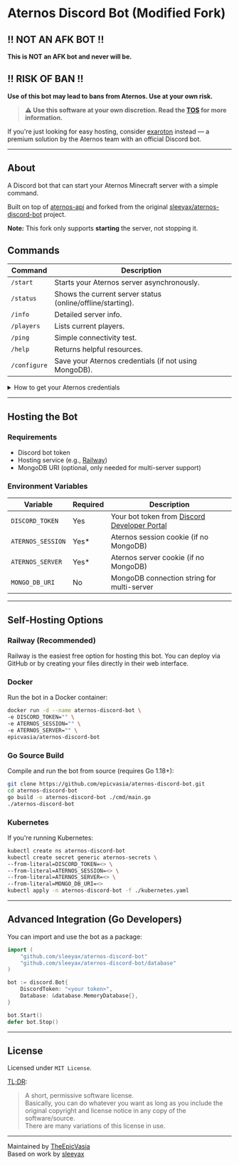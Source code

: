 # Aternos Discord Bot (Modified Fork)

## !! NOT AN AFK BOT !!
**This is NOT an AFK bot and never will be.**

## !! RISK OF BAN !!
**Use of this bot may lead to bans from Aternos. Use at your own risk.**

> **⚠️ Use this software at your own discretion. Read the [TOS](https://github.com/epicvasia/aternos-discord-bot/blob/main/TOS.md) for more information.**

If you're just looking for easy hosting, consider [exaroton](https://exaroton.com/) instead — a premium solution by the Aternos team with an official Discord bot.

---

## About
A Discord bot that can start your Aternos Minecraft server with a simple command.

Built on top of [aternos-api](https://github.com/sleeyax/aternos-api) and forked from the original [sleeyax/aternos-discord-bot](https://github.com/sleeyax/aternos-discord-bot) project.

**Note:** This fork only supports **starting** the server, not stopping it.

## Commands

| Command      | Description                                                  |
|--------------|--------------------------------------------------------------|
| `/start`     | Starts your Aternos server asynchronously.                   |
| `/status`    | Shows the current server status (online/offline/starting).   |
| `/info`      | Detailed server info.                                        |
| `/players`   | Lists current players.                                       |
| `/ping`      | Simple connectivity test.                                    |
| `/help`      | Returns helpful resources.                                   |
| `/configure` | Save your Aternos credentials (if not using MongoDB).        |

<details>
<summary>How to get your Aternos credentials</summary>

1. Go to your [Aternos server page](https://aternos.org/server/).
2. Open Developer Tools (Ctrl+Shift+I).
3. Go to the Application/Storage tab and find the cookies.
4. Copy values for `ATERNOS_SERVER` and `ATERNOS_SESSION`.
</details>

---

## Hosting the Bot

### Requirements

- Discord bot token
- Hosting service (e.g., [Railway](https://railway.app/))
- MongoDB URI (optional, only needed for multi-server support)

### Environment Variables

| Variable           | Required | Description                                 |
|--------------------|----------|---------------------------------------------|
| `DISCORD_TOKEN`    | Yes      | Your bot token from [Discord Developer Portal](https://discord.com/developers/applications) |
| `ATERNOS_SESSION`  | Yes*     | Aternos session cookie (if no MongoDB)      |
| `ATERNOS_SERVER`   | Yes*     | Aternos server cookie (if no MongoDB)       |
| `MONGO_DB_URI`     | No       | MongoDB connection string for multi-server  |

---

## Self-Hosting Options

### Railway (Recommended)
Railway is the easiest free option for hosting this bot. You can deploy via GitHub or by creating your files directly in their web interface.

### Docker
Run the bot in a Docker container:
```bash
docker run -d --name aternos-discord-bot \
-e DISCORD_TOKEN="" \
-e ATERNOS_SESSION="" \
-e ATERNOS_SERVER="" \
epicvasia/aternos-discord-bot
```

### Go Source Build
Compile and run the bot from source (requires Go 1.18+):
```bash
git clone https://github.com/epicvasia/aternos-discord-bot.git
cd aternos-discord-bot
go build -o aternos-discord-bot ./cmd/main.go
./aternos-discord-bot
```

### Kubernetes
If you're running Kubernetes:
```bash
kubectl create ns aternos-discord-bot
kubectl create secret generic aternos-secrets \
--from-literal=DISCORD_TOKEN=<> \
--from-literal=ATERNOS_SESSION=<> \
--from-literal=ATERNOS_SERVER=<> \
--from-literal=MONGO_DB_URI=<>
kubectl apply -n aternos-discord-bot -f ./kubernetes.yaml
```

---

## Advanced Integration (Go Developers)
You can import and use the bot as a package:

```go
import (
	"github.com/sleeyax/aternos-discord-bot"
	"github.com/sleeyax/aternos-discord-bot/database"
)

bot := discord.Bot{
	DiscordToken: "<your token>",
	Database: &database.MemoryDatabase{},
}

bot.Start()
defer bot.Stop()
```

---

## License
Licensed under `MIT License`.

[TL;DR](https://tldrlegal.com/license/mit-license):
> A short, permissive software license.  
> Basically, you can do whatever you want as long as you include the original copyright and license notice in any copy of the software/source.  
> There are many variations of this license in use.

---

Maintained by [TheEpicVasia](https://github.com/epicvasia)  
Based on work by [sleeyax](https://github.com/sleeyax/aternos-discord-bot)
